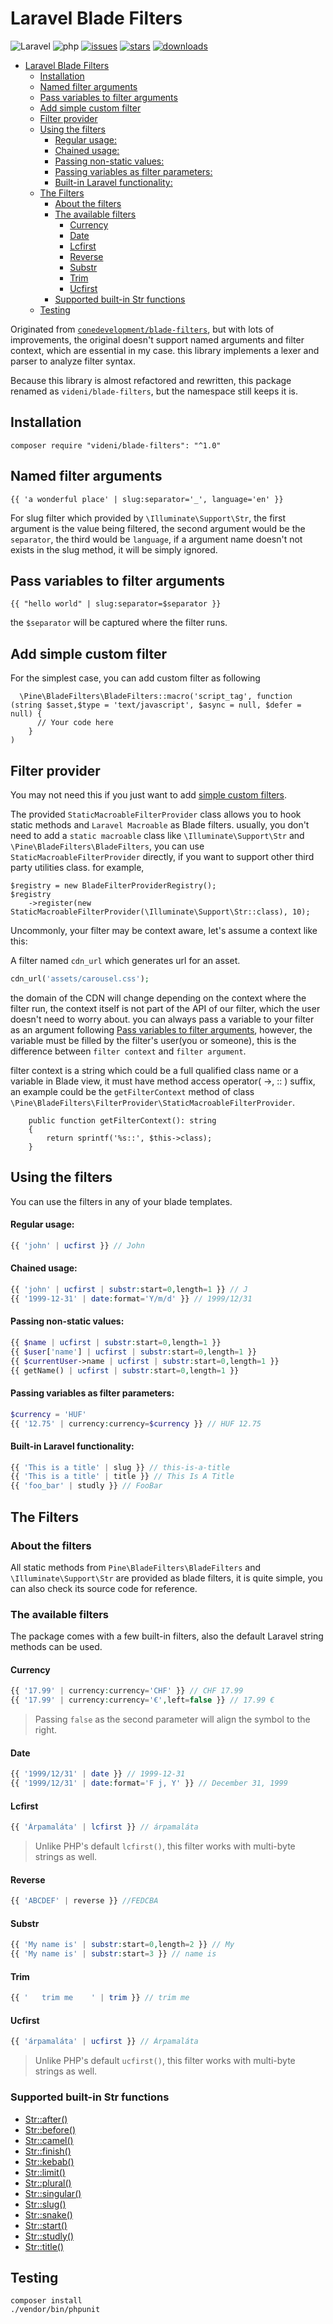 Laravel Blade Filters
======================

![Laravel](https://img.shields.io/badge/Laravel-6--9-reds?style=flat&logo=laravel)
![php](https://img.shields.io/badge/php-%5E7.2.5%7C%5E8.0-green?style=flat&logo=php)
[![issues](https://img.shields.io/github/issues/videni/blade-filters)](https://github.com/videni/blade-filters/issues)
[![stars](https://img.shields.io/github/stars/videni/blade-filters)](https://github.com/videni/blade-filters/stargazers)
[![downloads](https://img.shields.io/packagist/dt/videni/blade-filters?style=plastic&style=flat&logo=Packagist)](https://packagist.org/packages/videni/blade-filters)

- [Laravel Blade Filters](#laravel-blade-filters)
  - [Installation](#installation)
  - [Named filter arguments](#named-filter-arguments)
  - [Pass variables to filter arguments](#pass-variables-to-filter-arguments)
  - [Add simple custom filter](#add-simple-custom-filter)
  - [Filter provider](#filter-provider)
  - [Using the filters](#using-the-filters)
      - [Regular usage:](#regular-usage)
      - [Chained usage:](#chained-usage)
      - [Passing non-static values:](#passing-non-static-values)
      - [Passing variables as filter parameters:](#passing-variables-as-filter-parameters)
      - [Built-in Laravel functionality:](#built-in-laravel-functionality)
  - [The Filters](#the-filters)
    - [About the filters](#about-the-filters)
    - [The available filters](#the-available-filters)
      - [Currency](#currency)
      - [Date](#date)
      - [Lcfirst](#lcfirst)
      - [Reverse](#reverse)
      - [Substr](#substr)
      - [Trim](#trim)
      - [Ucfirst](#ucfirst)
    - [Supported built-in Str functions](#supported-built-in-str-functions)
  - [Testing](#testing)

Originated from [`conedevelopment/blade-filters`](https://github.com/conedevelopment/blade-filters), but with lots of improvements, the original doesn't support named arguments and filter context, which are essential in my case. this library implements a lexer and parser to analyze filter syntax. 

Because this library is almost refactored and rewritten, this package renamed as `videni/blade-filters`, but the namespace still keeps it is.

## Installation

```
composer require "videni/blade-filters": "^1.0"
```

## Named filter arguments

```
{{ 'a wonderful place' | slug:separator='_', language='en' }}
```

For slug filter which provided by `\Illuminate\Support\Str`, the first argument is the value being filtered, the second argument would be the `separator`, the third would be `language`, if a argument name doesn't not exists in the slug method, it will be simply ignored.


## Pass variables to filter arguments

```
{{ "hello world" | slug:separator=$separator }}
```

the `$separator` will be captured where the filter runs.

## Add simple custom filter

For the simplest case, you can add custom filter  as following
```
  \Pine\BladeFilters\BladeFilters::macro('script_tag', function (string $asset,$type = 'text/javascript', $async = null, $defer = null) {
      // Your code here
    }
)
```

## Filter provider

You may not need this if you just want to add [simple custom filters](#add-simple-custom-filter). 

The provided `StaticMacroableFilterProvider` class allows you to hook static methods and `Laravel Macroable` as Blade filters. usually, you don't need to add a `static macroable` class like  `\Illuminate\Support\Str` and `\Pine\BladeFilters\BladeFilters`, you can use `StaticMacroableFilterProvider` directly, if you want to support other third party utilities class. for example,

```
$registry = new BladeFilterProviderRegistry();
$registry
    ->register(new StaticMacroableFilterProvider(\Illuminate\Support\Str::class), 10);
```

Uncommonly, your filter may be context aware, let's assume a context like this:

A filter named `cdn_url` which generates url for an asset. 
```php
cdn_url('assets/carousel.css');
```
the domain of the CDN will change depending on the context where the filter run, the context itself is not part of the API of our filter, which the user doesn't need to worry about. you can always pass a variable to your filter as an argument following [Pass variables to filter arguments](#pass-variables-to-filter-arguments), however, the variable must be filled by the filter's user(you or someone), this is the difference between `filter context` and `filter argument`. 

filter context is a string which could be a full qualified class name or a variable in Blade view, it must have method access operator( ->, :: ) suffix, an example could be the  `getFilterContext` method of class `\Pine\BladeFilters\FilterProvider\StaticMacroableFilterProvider`.

```
    public function getFilterContext(): string
    {
        return sprintf('%s::', $this->class);
    }
```
## Using the filters

You can use the filters in any of your blade templates. 

#### Regular usage:

```php
{{ 'john' | ucfirst }} // John
```

#### Chained usage:

```php
{{ 'john' | ucfirst | substr:start=0,length=1 }} // J
{{ '1999-12-31' | date:format='Y/m/d' }} // 1999/12/31
```

#### Passing non-static values:

```php
{{ $name | ucfirst | substr:start=0,length=1 }}
{{ $user['name'] | ucfirst | substr:start=0,length=1 }}
{{ $currentUser->name | ucfirst | substr:start=0,length=1 }}
{{ getName() | ucfirst | substr:start=0,length=1 }}
```

#### Passing variables as filter parameters:

```php
$currency = 'HUF'
{{ '12.75' | currency:currency=$currency }} // HUF 12.75
```

#### Built-in Laravel functionality:

```php
{{ 'This is a title' | slug }} // this-is-a-title
{{ 'This is a title' | title }} // This Is A Title
{{ 'foo_bar' | studly }} // FooBar
```


## The Filters

### About the filters

All static methods from `Pine\BladeFilters\BladeFilters` and `\Illuminate\Support\Str` are provided as blade filters, it is quite simple, you can also check its source code for reference.

### The available filters

The package comes with a few built-in filters, also the default Laravel string methods can be used.

#### Currency

```php
{{ '17.99' | currency:currency='CHF' }} // CHF 17.99
{{ '17.99' | currency:currency='€',left=false }} // 17.99 €
```

> Passing `false` as the second parameter will align the symbol to the right.
#### Date

```php
{{ '1999/12/31' | date }} // 1999-12-31
{{ '1999/12/31' | date:format='F j, Y' }} // December 31, 1999
```

#### Lcfirst

```php
{{ 'Árpamaláta' | lcfirst }} // árpamaláta
```

> Unlike PHP's default `lcfirst()`, this filter works with multi-byte strings as well.
#### Reverse

```php
{{ 'ABCDEF' | reverse }} //FEDCBA
```

#### Substr

```php
{{ 'My name is' | substr:start=0,length=2 }} // My
{{ 'My name is' | substr:start=3 }} // name is
```

#### Trim

```php
{{ '   trim me    ' | trim }} // trim me
```

#### Ucfirst

```php
{{ 'árpamaláta' | ucfirst }} // Árpamaláta
```

> Unlike PHP's default `ucfirst()`, this filter works with multi-byte strings as well.
### Supported built-in Str functions

- [Str::after()](https://laravel.com/docs/5.8/helpers#method-str-after)
- [Str::before()](https://laravel.com/docs/5.8/helpers#method-str-before)
- [Str::camel()](https://laravel.com/docs/5.8/helpers#method-str-camel)
- [Str::finish()](https://laravel.com/docs/5.8/helpers#method-str-finish)
- [Str::kebab()](https://laravel.com/docs/5.8/helpers#method-str-kebab)
- [Str::limit()](https://laravel.com/docs/5.8/helpers#method-str-limit)
- [Str::plural()](https://laravel.com/docs/5.8/helpers#method-str-plural)
- [Str::singular()](https://laravel.com/docs/5.8/helpers#method-str-singular)
- [Str::slug()](https://laravel.com/docs/5.8/helpers#method-str-slug)
- [Str::snake()](https://laravel.com/docs/5.8/helpers#method-str-snake)
- [Str::start()](https://laravel.com/docs/5.8/helpers#method-str-start)
- [Str::studly()](https://laravel.com/docs/5.8/helpers#method-str-studly)
- [Str::title()](https://laravel.com/docs/5.8/helpers#method-str-title)

## Testing

```
composer install 
./vendor/bin/phpunit
```
